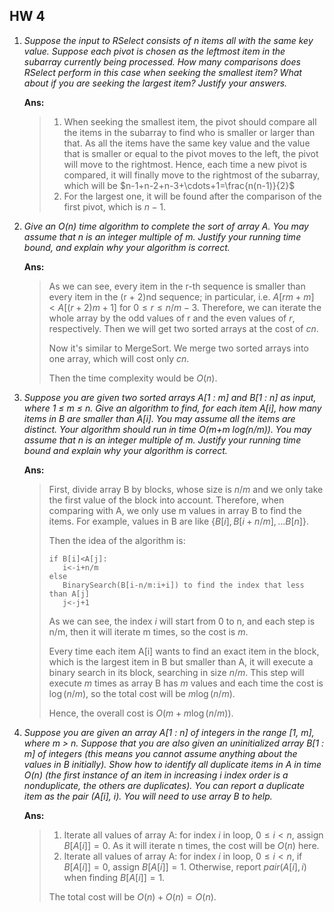 ## HW 4

1. *Suppose the input to RSelect consists of n items all with the same key value. Suppose each pivot is chosen as the leftmost item in the subarray currently being processed. How many comparisons does RSelect perform in this case when seeking the smallest item? What about if you are seeking the largest item? Justify your answers.*

   **Ans:** 

   >1. When seeking the smallest item, the pivot should compare all the items in the subarray to find who is smaller or larger than that. As all the items have the same key value and the value that is smaller or equal to the pivot moves to the left, the pivot will move to the rightmost. Hence, each time a new pivot is compared, it will finally move to the rightmost of the subarray, which will be $n-1+n-2+n-3+\cdots+1=\frac{n(n-1)}{2}$
   >2. For the largest one, it will be found after the comparison of the first pivot, which is $n-1$.

2. *Give an O(n) time algorithm to complete the sort of array A. You may assume that n is an integer multiple of m. Justify your running time bound, and explain why your algorithm is correct.*

   **Ans:**

   >As we can see, every item in the r-th sequence is smaller than every item in the (r + 2)nd sequence; in particular, i.e. $A[rm + m] < A[(r + 2)m + 1]$ for $0 ≤ r ≤ n/m − 3.$ Therefore, we can iterate the whole array by the odd values of r and the even values of $r$, respectively. Then we will get two sorted arrays at the cost of $cn$. 
   >
   >Now it's similar to MergeSort. We merge two sorted arrays into one array, which will cost only $cn$.
   >
   >Then the time complexity would be $O(n)$.

3. *Suppose you are given two sorted arrays A[1 : m] and B[1 : n] as input, where 1 ≤ m ≤ n. Give an algorithm to find, for each item A[i], how many items in B are smaller than A[i]. You may assume all the items are distinct. Your algorithm should run in time O(m+m log(n/m)). You may assume that n is an integer multiple of m. Justify your running time bound and explain why your algorithm is correct.*

   **Ans:**

   >First, divide array B by blocks, whose size is $n/m$ and we only take the first value of the block into account. Therefore, when comparing with A, we only use m values in array B to find the items. For example, values in B are like $\{B[i], B[i+n/m], ... B[n]\}$.
   >
   >Then the idea of the algorithm is:
   >
   >```pseudocode
   >if B[i]<A[j]:
   >	i<-i+n/m
   >else
   >	BinarySearch(B[i-n/m:i+i]) to find the index that less than A[j]
   >	j<-j+1
   >```
   >
   >As we can see, the index $i$ will start from 0 to n, and each step is n/m, then it will iterate m times, so the cost is $m$.
   >
   >Every time each item A[i] wants to find an exact item in the block, which is the largest item in B but smaller than A, it will execute a binary search in its block, searching in size $n/m$. This step will execute $m$ times as array B has $m$ values and each time the cost is $\log(n/m)$, so the total cost will be $m\log (n/m).$
   >
   >Hence, the overall cost is $O(m+m\log(n/m))$.

4. *Suppose you are given an array A[1 : n] of integers in the range [1, m], where m > n. Suppose that you are also given an uninitialized array B[1 : m] of integers (this means you cannot assume anything about the values in B initially). Show how to identify all duplicate items in A in time O(n) (the first instance of an item in increasing i index order is a nonduplicate, the others are duplicates). You can report a duplicate item as the pair (A[i], i). You will need to use array B to help.*

   **Ans:**

   >1. Iterate all values of array A: for index $i$ in loop, $0\leq i<n$, assign $B[A[i]] = 0$. As it will iterate n times, the cost will be $O(n)$ here.
   >2. Iterate all values of array A: for index $i$ in loop, $0\leq i<n$, if $B[A[i]] = 0$, assign $B[A[i]] = 1$. Otherwise, report $pair(A[i],i)$ when finding $B[A[i]] = 1$.
   >
   >The total cost will be $O(n) + O(n) =O(n)$.